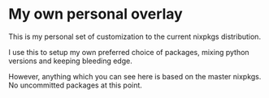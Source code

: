 # My own personal overlay

This is my personal set of customization to the current nixpkgs distribution.

I use this to setup my own preferred choice of packages, mixing python versions
and keeping bleeding edge.

However, anything which you can see here is based on the master nixpkgs. No
uncommitted packages at this point.
